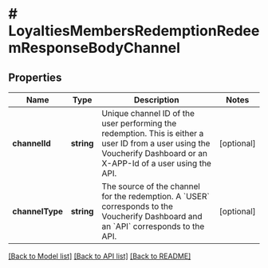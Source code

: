 # # LoyaltiesMembersRedemptionRedeemResponseBodyChannel

## Properties

Name | Type | Description | Notes
------------ | ------------- | ------------- | -------------
**channelId** | **string** | Unique channel ID of the user performing the redemption. This is either a user ID from a user using the Voucherify Dashboard or an X-APP-Id of a user using the API. | [optional]
**channelType** | **string** | The source of the channel for the redemption. A &#x60;USER&#x60; corresponds to the Voucherify Dashboard and an &#x60;API&#x60; corresponds to the API. | [optional]

[[Back to Model list]](../../README.md#models) [[Back to API list]](../../README.md#endpoints) [[Back to README]](../../README.md)
